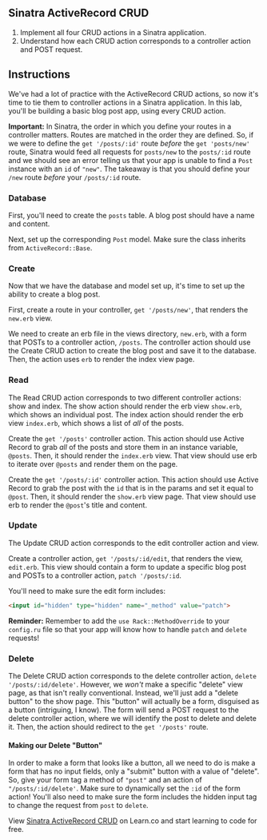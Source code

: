 
## Sinatra ActiveRecord CRUD

1. Implement all four CRUD actions in a Sinatra application.
2. Understand how each CRUD action corresponds to a controller action and POST request.

## Instructions

We've had a lot of practice with the ActiveRecord CRUD actions, so now it's time to tie them to controller actions in a Sinatra application. In this lab, you'll be building a basic blog post app, using every CRUD action.

**Important:** In Sinatra, the order in which you define your routes in a controller matters. Routes are matched in the order they are defined. So, if we were to define the `get '/posts/:id'` route *before* the `get 'posts/new'` route, Sinatra would feed all requests for `posts/new` to the `posts/:id` route and we should see an error telling us that your app is unable to find a `Post` instance with an `id` of `"new"`. The takeaway is that you should define your `/new` route *before* your `/posts/:id` route.

### Database

First, you'll need to create the `posts` table. A blog post should have a name and content.

Next, set up the corresponding `Post` model. Make sure the class inherits from `ActiveRecord::Base`.

### Create

Now that we have the database and model set up, it's time to set up the ability to create a blog post.

First, create a route in your controller, `get '/posts/new'`, that renders the `new.erb` view. 

We need to create an erb file in the views directory, `new.erb`, with a form that POSTs to a controller action, `/posts`. The controller action should use the Create CRUD action to create the blog post and save it to the database. Then, the action uses `erb` to render the index view page. 

### Read

The Read CRUD action corresponds to two different controller actions: show and index. The show action should render the erb view `show.erb`, which shows an individual post. The index action should render the erb view `index.erb`, which shows a list of *all* of the posts. 

Create the `get '/posts'` controller action. This action should use Active Record to grab *all* of the posts and store them in an instance variable, `@posts`. Then, it should render the `index.erb` view. That view should use erb to iterate over `@posts` and render them on the page. 

Create the `get '/posts/:id'` controller action. This action should use Active Record to grab the post with the `id` that is in the params and set it equal to `@post`. Then, it should render the `show.erb` view page. That view should use erb to render the `@post`'s title and content. 


### Update

The Update CRUD action corresponds to the edit controller action and view. 

Create a controller action, `get '/posts/:id/edit`, that renders the view, `edit.erb`. This view should contain a form to update a specific blog post and POSTs to a controller action, `patch '/posts/:id`. 

You'll need to make sure the edit form includes:

```html
<input id="hidden" type="hidden" name="_method" value="patch">
```

**Reminder:** Remember to add the `use Rack::MethodOverride` to your `config.ru` file so that your app will know how to handle `patch` and `delete` requests!

### Delete

The Delete CRUD action corresponds to the delete controller action, `delete '/posts/:id/delete'`. However, we *won't* make a specific "delete" view page, as that isn't really conventional. Instead, we'll just add a "delete button" to the show page. This "button" will actually be a form, disguised as a button (intriguing, I know). The form will send a POST request to the delete controller action, where we will identify the post to delete and delete it. Then, the action should redirect to the `get '/posts'` route. 

#### Making our Delete "Button"

In order to make a form that looks like a button, all we need to do is make a form that has no input fields, only a "submit" button with a value of "delete". So, give your form tag a method of `"post"` and an action of `"/posts/:id/delete'`. Make sure to dynamically set the `:id` of the form action! You'll also need to make sure the form includes the hidden input tag to change the request from `post` to `delete`.
<p data-visibility='hidden'>View <a href='https://learn.co/lessons/sinatra-ar-crud-lab'>Sinatra ActiveRecord CRUD</a> on Learn.co and start learning to code for free.</p>
